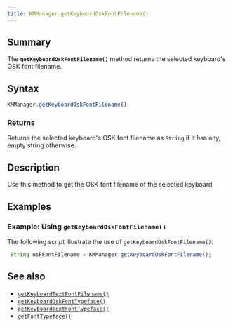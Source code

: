 ```yaml
---
title: KMManager.getKeyboardOskFontFilename()
---
```


## Summary

The **`getKeyboardOskFontFilename()`** method returns the selected
keyboard's OSK font filename.

## Syntax

``` javascript
KMManager.getKeyboardOskFontFilename()
```

### Returns

Returns the selected keyboard's OSK font filename as `String` if it has
any, empty string otherwise.

## Description

Use this method to get the OSK font filename of the selected keyboard.

## Examples

### Example: Using `getKeyboardOskFontFilename()`

The following script illustrate the use of
`getKeyboardOskFontFilename()`:

``` javascript
 String oskFontFilename = KMManager.getKeyboardOskFontFilename();
```

## See also

-   [`getKeyboardTextFontFilename()`](getKeyboardTextFontFilename)
-   [`getKeyboardOskFontTypeface()`](getKeyboardOskFontTypeface)
-   [`getKeyboardTextFontTypeface()`](getKeyboardTextFontTypeface)
-   [`getFontTypeface()`](getFontTypeface)

